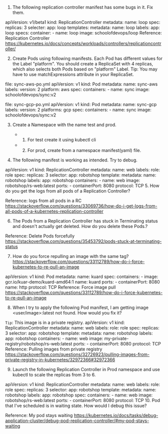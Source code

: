 1. The following replication controller manifest has some bugs in it. Fix them.

apiVersion: v1/beta1
kind: ReplicationController
metadata:
  name: loop
spec:
  replicas: 3
  selecter:
    app: loop
  templates:
    metadata:
      name: loop
      labels:
      app: loop
    specs:
      container:
      - name: loop
          image: schoolofdevops/loop
Reference: Replication Controller https://kubernetes.io/docs/concepts/workloads/controllers/replicationcontroller/

2. Create Pods using following manifests. Each Pod has different values for the Label "platform". You should create a ReplicaSet with 4 replicas, which also selects both Pods based on "platform" Label. Tip: You may have to use matchExpressions attribute in your ReplicaSet.

file: sync-aws-po.yml
apiVersion: v1
kind: Pod
metadata:
  name: sync-aws
  labels:
    version: 2
    platform: aws
spec:
  containers:
    - name: sync
      image: schoolofdevops/sync:v2
 
file: sync-gcp-po.yml
apiVersion: v1
kind: Pod
metadata:
  name: sync-gcp
  labels:
    version: 2
    platforms: gcp
spec:
  containers:
    - name: sync
      image: schoolofdevops/sync:v2

3. Create a Namespace with the name test and prod.

    - 1. For test create it using kubectl cli
    - 2. For prod, create from a namespace manifest(yaml) file.

4. The following manifest is working as intended. Try to debug.

apiVersion: v1
kind: ReplicationController
metadata:
  name: web
  labels:
    role: role
spec:
  replicas: 3
  selector:
    app: robotshop
  template:
    metadata:
      name: robotshop
      labels:
        app: robotshop
  containers:
    - name: web
      image: robotshop/rs-web:latest
      ports:
        - containerPort: 8080
          protocol: TCP
5. How do you get the logs from all pods of a Replication Controller?

Reference: logs from all pods in a RC https://stackoverflow.com/questions/33069736/how-do-i-get-logs-from-all-pods-of-a-kubernetes-replication-controller

6. The Pods from a Replication Controller has stuck in Terminating status and doesn't actually get deleted. How do you delete these Pods.?

Reference: Delete Pods forcefully https://stackoverflow.com/questions/35453792/pods-stuck-at-terminating-status

7. How do you force repulling an image with the same tag? https://stackoverflow.com/questions/33112789/how-do-i-force-kubernetes-to-re-pull-an-image

apiVersion: v1
kind: Pod
metadata:
  name: kuard
spec:
  containers:
    - image: gcr.io/kuar-demo/kuard-amd64:1
      name: kuard
      ports:
        - containerPort: 8080
          name: http
          protocol: TCP
Reference: Force image pull https://stackoverflow.com/questions/33112789/how-do-i-force-kubernetes-to-re-pull-an-image

8. When I try to apply the following Pod manifest, I am getting image <user/image>:latest not found. How would you fix it?

 `Tip`: This image is in a private registry.
apiVersion: v1
kind: ReplicationController
metadata:
  name: web
  labels:
    role: role
spec:
  replicas: 3
  selector:
    app: robotshop
  template:
    metadata:
      name: robotshop
      labels:
        app: robotshop
  containers:
    - name: web
      image: my-private-registry/robotshop/rs-web:latest
      ports:
        - containerPort: 8080
          protocol: TCP
Reference: Pulling images from private registry https://stackoverflow.com/questions/32726923/pulling-images-from-private-registry-in-kubernetes/32972366#32972366

9. Launch the following Replication Controller in Prod namespace and use kubectl to scale the replicas from 3 to 6.

apiVersion: v1
kind: ReplicationController
metadata:
  name: web
  labels:
    role: role
spec:
  replicas: 3
  selector:
    app: robotshop
  template:
    metadata:
      name: robotshop
      labels:
        app: robotshop
    spec:
      containers:
        - name: web
          image: robotshop/rs-web:latest
          ports:
            - containerPort: 8080
              protocol: TCP
10. Pod that I've scheduled is in waiting state. How would I debug this issue?

Reference: My pod stays waiting https://kubernetes.io/docs/tasks/debug-application-cluster/debug-pod-replication-controller/#my-pod-stays-waiting